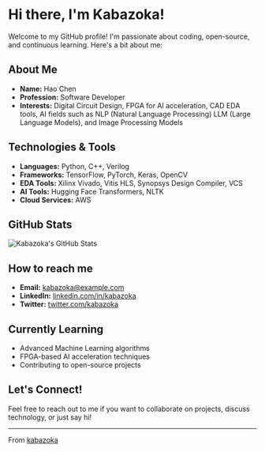 # Hi there, I'm Kabazoka!

Welcome to my GitHub profile! I'm passionate about coding, open-source, and continuous learning. Here's a bit about me:

## About Me
- **Name:** Hao Chen
- **Profession:** Software Developer
- **Interests:** Digital Circuit Design, FPGA for AI acceleration, CAD EDA tools, AI fields such as NLP (Natural Language Processing) LLM (Large Language Models), and Image Processing Models

## Technologies & Tools
- **Languages:** Python, C++, Verilog
- **Frameworks:** TensorFlow, PyTorch, Keras, OpenCV
- **EDA Tools:** Xilinx Vivado, Vitis HLS, Synopsys Design Compiler, VCS
- **AI Tools:** Hugging Face Transformers, NLTK
- **Cloud Services:** AWS

## GitHub Stats
![Kabazoka's GitHub Stats](https://github-readme-stats.vercel.app/api?username=kabazoka&show_icons=true&theme=radical)

## How to reach me
- **Email:** kabazoka@example.com
- **LinkedIn:** [linkedin.com/in/kabazoka](https://www.linkedin.com/in/kabazoka)
- **Twitter:** [twitter.com/kabazoka](https://twitter.com/kabazoka)

## Currently Learning
- Advanced Machine Learning algorithms
- FPGA-based AI acceleration techniques
- Contributing to open-source projects

## Let's Connect!
Feel free to reach out to me if you want to collaborate on projects, discuss technology, or just say hi!

---

From [kabazoka](https://github.com/kabazoka)
